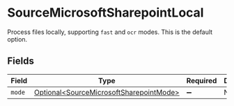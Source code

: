 # SourceMicrosoftSharepointLocal

Process files locally, supporting `fast` and `ocr` modes. This is the default option.


## Fields

| Field                                                                                            | Type                                                                                             | Required                                                                                         | Description                                                                                      |
| ------------------------------------------------------------------------------------------------ | ------------------------------------------------------------------------------------------------ | ------------------------------------------------------------------------------------------------ | ------------------------------------------------------------------------------------------------ |
| `mode`                                                                                           | [Optional\<SourceMicrosoftSharepointMode>](../../models/shared/SourceMicrosoftSharepointMode.md) | :heavy_minus_sign:                                                                               | N/A                                                                                              |